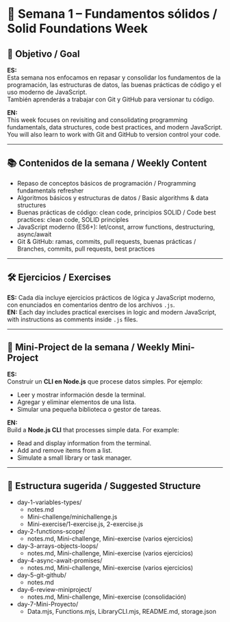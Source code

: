 # 📅 Semana 1 – Fundamentos sólidos / Solid Foundations Week

## 🎯 Objetivo / Goal

**ES:**  
Esta semana nos enfocamos en repasar y consolidar los fundamentos de la programación, las estructuras de datos, las buenas prácticas de código y el uso moderno de JavaScript.  
También aprenderás a trabajar con Git y GitHub para versionar tu código.  

**EN:**  
This week focuses on revisiting and consolidating programming fundamentals, data structures, code best practices, and modern JavaScript.  
You will also learn to work with Git and GitHub to version control your code.  

---

## 📚 Contenidos de la semana / Weekly Content

- Repaso de conceptos básicos de programación / Programming fundamentals refresher  
- Algoritmos básicos y estructuras de datos / Basic algorithms & data structures  
- Buenas prácticas de código: clean code, principios SOLID / Code best practices: clean code, SOLID principles  
- JavaScript moderno (ES6+): let/const, arrow functions, destructuring, async/await  
- Git & GitHub: ramas, commits, pull requests, buenas prácticas / Branches, commits, pull requests, best practices  

---

## 🛠️ Ejercicios / Exercises

**ES:** Cada día incluye ejercicios prácticos de lógica y JavaScript moderno, con enunciados en comentarios dentro de los archivos `.js`.  
**EN:** Each day includes practical exercises in logic and modern JavaScript, with instructions as comments inside `.js` files.  

---

## 🎯 Mini-Project de la semana / Weekly Mini-Project

**ES:**  
Construir un **CLI en Node.js** que procese datos simples. Por ejemplo:  
- Leer y mostrar información desde la terminal.  
- Agregar y eliminar elementos de una lista.  
- Simular una pequeña biblioteca o gestor de tareas.  

**EN:**  
Build a **Node.js CLI** that processes simple data. For example:  
- Read and display information from the terminal.  
- Add and remove items from a list.  
- Simulate a small library or task manager.  

---

## 📂 Estructura sugerida / Suggested Structure

- day-1-variables-types/
  - notes.md
  - Mini-challenge/minichallenge.js
  - Mini-exercise/1-exercise.js, 2-exercise.js
- day-2-functions-scope/
  - notes.md, Mini-challenge, Mini-exercise (varios ejercicios)
- day-3-arrays-objects-loops/
  - notes.md, Mini-challenge, Mini-exercise (varios ejercicios)
- day-4-async-await-promises/
  - notes.md, Mini-challenge, Mini-exercise (varios ejercicios)
- day-5-git-github/
  - notes.md
- day-6-review-miniproject/
  - notes.md, Mini-challenge, Mini-exercise (consolidación)
- day-7-Mini-Proyecto/
  - Data.mjs, Functions.mjs, LibraryCLI.mjs, README.md, storage.json